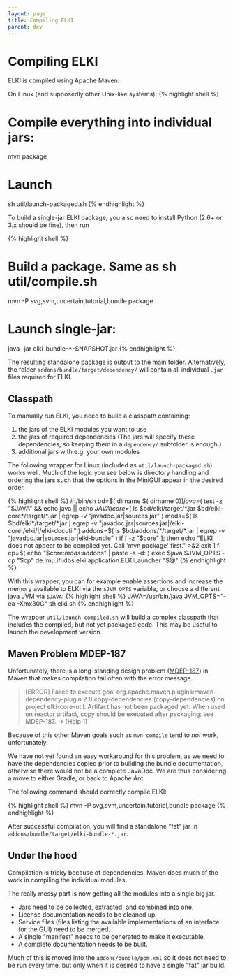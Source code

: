 ```yaml
---
layout: page
title: Compiling ELKI
parent: dev
---
```


Compiling ELKI
==============

ELKI is compiled using Apache Maven:

On Linux (and supposedly other Unix-like systems):
{% highlight shell %}
# Compile everything into individual jars:
mvn package
# Launch
sh util/launch-packaged.sh
{% endhighlight %}

To build a single-jar ELKI package, you also need to install Python (2.6+ or 3.x should be fine), then run

{% highlight shell %}
# Build a package. Same as sh util/compile.sh
mvn -P svg,svm,uncertain,tutorial,bundle package
# Launch single-jar:
java -jar elki-bundle-*-SNAPSHOT.jar
{% endhighlight %}

The resulting standalone package is output to the main folder.
Alternatively, the folder `addons/bundle/target/dependency/` will contain all individual `.jar` files required for ELKI.

Classpath
---------

To manually run ELKI, you need to build a classpath containing:

1. the jars of the ELKI modules you want to use
2. the jars of required dependencies
   (The jars will specify these dependencies, so keeping them in a `dependency/` subfolder is enough.)
3. additional jars with e.g. your own modules

The following wrapper for Linux (included as `util/launch-packaged.sh`) works well. Much of the logic you see below is directory handling and ordering the jars such that the options in the MiniGUI appear in the desired order.

{% highlight shell %}
#!/bin/sh
bd=$( dirname $( dirname $0 ) )
java=$( test -z "$JAVA" && echo java || echo $JAVA  )
core=$( ls $bd/elki/target/*.jar $bd/elki-core*/target/*.jar | egrep -v "javadoc.jar|sources.jar" )
mods=$( ls $bd/elki*/target/*.jar | egrep -v "javadoc.jar|sources.jar|/elki-core|/elki/|/elki-docutil" )
addons=$( ls $bd/addons/*/target/*.jar | egrep -v "javadoc.jar|sources.jar|elki-bundle" )
if [ -z "$core" ]; then
  echo "ELKI does not appear to be compiled yet. Call 'mvn package' first."  >&2
  exit 1
fi
cp=$( echo "$core:$mods:$addons" | paste -s -d: )
exec $java $JVM_OPTS -cp "$cp" de.lmu.ifi.dbs.elki.application.ELKILauncher "$@"
{% endhighlight %}

With this wrapper, you can for example enable assertions and increase the memory available to ELKI via the `$JVM_OPTS` variable, or choose a different java JVM via `$JAVA`:
{% highlight shell %}
JAVA=/usr/bin/java JVM_OPTS="-ea -Xmx30G" sh elki.sh
{% endhighlight %}

The wrapper `util/launch-compiled.sh` will build a complex classpath that includes the compiled, but not yet packaged code. This may be useful to launch the development version.

Maven Problem MDEP-187
----------------------

Unfortunately, there is a long-standing design problem ([MDEP-187](https://issues.apache.org/jira/browse/MDEP-187)) in Maven that makes compilation fail often with the error message.

> [ERROR] Failed to execute goal org.apache.maven.plugins:maven-dependency-plugin:2.8:copy-dependencies (copy-dependencies) on project elki-core-util: Artifact has not been packaged yet. When used on reactor artifact, copy should be executed after packaging: see MDEP-187. -> [Help 1]

Because of this other Maven goals such as `mvn compile` tend to *not* work, unfortunately.

We have not yet found an easy workaround for this problem, as we need to have the dependencies copied prior to building the bundle documentation, otherwise there would not be a complete JavaDoc. We are thus considering a move to either Gradle, or back to Apache Ant.

The following command should correctly compile ELKI: 

{% highlight shell %}
mvn -P svg,svm,uncertain,tutorial,bundle package
{% endhighlight %}

After successful compilation, you will find a standalone "fat" jar in `addons/bundle/target/elki-bundle-*.jar`.

Under the hood
--------------

Compilation is tricky because of dependencies. Maven does much of the work in compiling the individual modules.

The really messy part is now getting all the modules into a single big jar.

- Jars need to be collected, extracted, and combined into one.
- License documentation needs to be cleaned up.
- Service files (files listing the available implementations of an interface for the GUI) need to be merged.
- A single "manifest" needs to be generated to make it executable.
- A complete documentation needs to be built.

Much of this is moved into the `addons/bundle/pom.xml` so it does not need to be run every time, but only when it is desired to have a single "fat" jar build.
